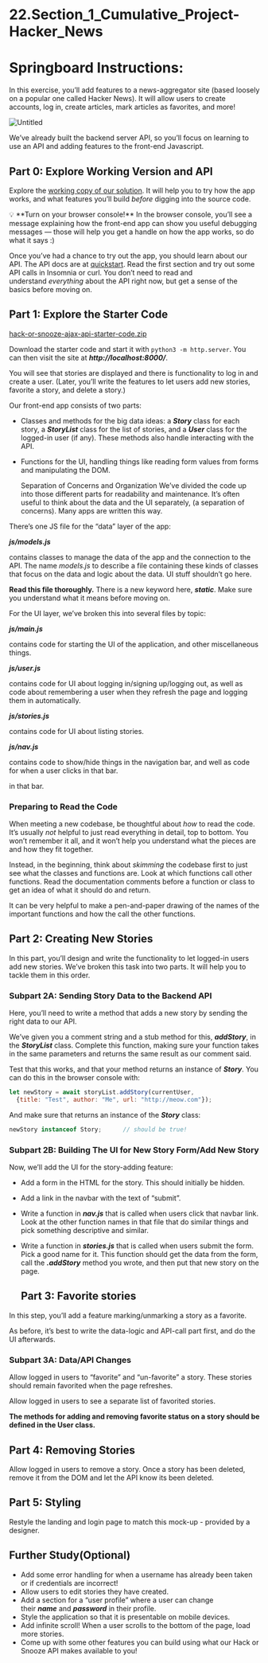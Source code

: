# 22.Section_1_Cumulative_Project-Hacker_News

# Springboard Instructions:

In this exercise, you’ll add features to a news-aggregator site (based loosely on a popular one called Hacker News). It will allow users to create accounts, log in, create articles, mark articles as favorites, and more!

![Untitled](https://s3-us-west-2.amazonaws.com/secure.notion-static.com/e0c44fe7-34d3-446f-b101-56a2acfff9b2/Untitled.png)

We’ve already built the backend server API, so you’ll focus on learning to use an API and adding features to the front-end Javascript.

## **Part 0: Explore Working Version and API**

Explore the [working copy of our solution](https://hack-or-snooze-springboard.netlify.app/). It will help you to try how the app works, and what features you’ll build *before* digging into the source code.

<aside>
💡 **Turn on your browser console!**
In the browser console, you’ll see a message explaining how the front-end app can show you useful debugging messages — those will help you get a handle on how the app works, so do what it says :)

</aside>

Once you’ve had a chance to try out the app, you should learn about our API. The API docs are at [quickstart](https://hackorsnoozev3.docs.apiary.io/#). Read the first section and try out some API calls in Insomnia or curl. You don’t need to read and understand *everything* about the API right now, but get a sense of the basics before moving on.

## **Part 1: Explore the Starter Code**

[hack-or-snooze-ajax-api-starter-code.zip](https://s3-us-west-2.amazonaws.com/secure.notion-static.com/72086014-12de-4a03-8ecc-4486f6b173df/hack-or-snooze-ajax-api-starter-code.zip)

Download the starter code and start it with `python3 -m http.server`. You can then visit the site at ***http://localhost:8000/***.

You will see that stories are displayed and there is functionality to log in and create a user. (Later, you’ll write the features to let users add new stories, favorite a story, and delete a story.)

Our front-end app consists of two parts:

- Classes and methods for the big data ideas: a ***Story*** class for each story, a ***StoryList*** class for the list of stories, and a ***User*** class for the logged-in user (if any). These methods also handle interacting with the API.
- Functions for the UI, handling things like reading form values from forms and manipulating the DOM.

  Separation of Concerns and Organization
We’ve divided the code up into those different parts for readability and maintenance. It’s often useful to think about the data and the UI separately, (a separation of concerns). Many apps are written this way.

There’s one JS file for the “data” layer of the app:

***js/models.js***

contains classes to manage the data of the app and the connection to the API. The name *models.js* to describe a file containing these kinds of classes that focus on the data and logic about the data. UI stuff shouldn’t go here.

**Read this file thoroughly.** There is a new keyword here, ***static***. Make sure you understand what it means before moving on.

For the UI layer, we’ve broken this into several files by topic:

***js/main.js***

contains code for starting the UI of the application, and other miscellaneous things.

***js/user.js***

contains code for UI about logging in/signing up/logging out, as well as code about remembering a user when they refresh the page and logging them in automatically.

***js/stories.js***

contains code for UI about listing stories.

***js/nav.js***

contains code to show/hide things in the navigation bar, and well as code for when a user clicks in that bar.

in that bar.

### **Preparing to Read the Code**

When meeting a new codebase, be thoughtful about *how* to read the code. It’s usually *not* helpful to just read everything in detail, top to bottom. You won’t remember it all, and it won’t help you understand what the pieces are and how they fit together.

Instead, in the beginning, think about *skimming* the codebase first to just see what the classes and functions are. Look at which functions call other functions. Read the documentation comments before a function or class to get an idea of what it should do and return.

It can be very helpful to make a pen-and-paper drawing of the names of the important functions and how the call the other functions.

## **Part 2: Creating New Stories**

In this part, you’ll design and write the functionality to let logged-in users add new stories. We’ve broken this task into two parts. It will help you to tackle them in this order.

### **Subpart 2A: Sending Story Data to the Backend API**

Here, you’ll need to write a method that adds a new story by sending the right data to our API.

We’ve given you a comment string and a stub method for this, ***addStory***, in the ***StoryList*** class. Complete this function, making sure your function takes in the same parameters and returns the same result as our comment said.

Test that this works, and that your method returns an instance of ***Story***. You can do this in the browser console with:

```jsx
let newStory = await storyList.addStory(currentUser,
  {title: "Test", author: "Me", url: "http://meow.com"});
```

And make sure that returns an instance of the ***Story*** class:

```jsx
newStory instanceof Story;      // should be true!
```

### **Subpart 2B: Building The UI for New Story Form/Add New Story**

Now, we’ll add the UI for the story-adding feature:

- Add a form in the HTML for the story. This should initially be hidden.
- Add a link in the navbar with the text of “submit”.
- Write a function in ***nav.js*** that is called when users click that navbar link. Look at the other function names in that file that do similar things and pick something descriptive and similar.
- Write a function in ***stories.js*** that is called when users submit the form. Pick a good name for it. This function should get the data from the form, call the ***.addStory*** method you wrote, and then put that new story on the page.

  ## **Part 3: Favorite stories**

In this step, you’ll add a feature marking/unmarking a story as a favorite.

As before, it’s best to write the data-logic and API-call part first, and do the UI afterwards.

### **Subpart 3A: Data/API Changes**

Allow logged in users to “favorite” and “un-favorite” a story. These stories should remain favorited when the page refreshes.

Allow logged in users to see a separate list of favorited stories.

**The methods for adding and removing favorite status on a story should be defined in the User class.**

## **Part 4: Removing Stories**

Allow logged in users to remove a story. Once a story has been deleted, remove it from the DOM and let the API know its been deleted.

## Part 5: Styling

Restyle the landing and login page to match this mock-up - provided by a designer.

## **Further Study**(Optional)

- Add some error handling for when a username has already been taken or if credentials are incorrect!
- Allow users to edit stories they have created.
- Add a section for a “user profile” where a user can change their ***name*** and ***password*** in their profile.
- Style the application so that it is presentable on mobile devices.
- Add infinite scroll! When a user scrolls to the bottom of the page, load more stories.
- Come up with some other features you can build using what our Hack or Snooze API makes available to you!
